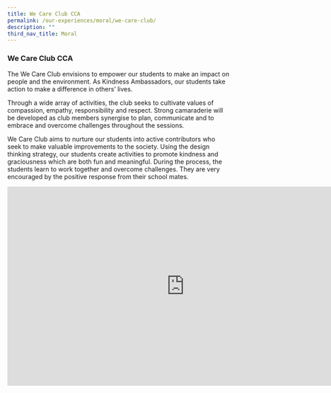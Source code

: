 ```yaml
---
title: We Care Club CCA
permalink: /our-experiences/moral/we-care-club/
description: ""
third_nav_title: Moral
---
```

### **We Care Club CCA**
The We Care Club envisions to empower our students to make an impact on people and the environment. As Kindness Ambassadors, our students take action to make a difference in others’ lives.

Through a wide array of activities, the club seeks to cultivate values of compassion, empathy, responsibility and respect. Strong camaraderie will be developed as club members synergise to plan, communicate and to embrace and overcome challenges throughout the sessions.

We Care Club aims to nurture our students into active contributors who seek to make valuable improvements to the society. Using the design thinking strategy, our students create activities to promote kindness and graciousness which are both fun and meaningful. During the process, the students learn to work together and overcome challenges. They are very encouraged by the positive response from their school mates.

<iframe width="800" height="450" src="https://www.youtube.com/embed/UsTvHyTO65s" title="We Care CCA Promo Video" frameborder="0" allow="accelerometer; autoplay; clipboard-write; encrypted-media; gyroscope; picture-in-picture" allowfullscreen></iframe>